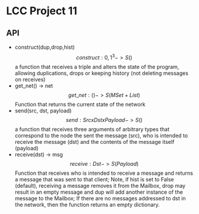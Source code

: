 # LCC Project 11

## API

 - construct(dup,drop,hist)
    $$ construct: {0,1}^3 -> S()$$
    a function that receives a triple and alters the state of the program,
    allowing duplications, drops or keeping history (not deleting messages on receives)
 - get\_net() -> net
    $$get\_net: () -> S(MSet + List)$$
    Function that returns the current state of the network
 - send(src, dst, payload)
    $$send: Src x Dst x Payload -> S()$$
    a function that receives three arguments of arbitrary types that correspond to the
    node the sent the message (src), who is intended to receive the message (dst)
    and the contents of the message itself (payload)
 - receive(dst) -> msg
    $$receive: Dst -> S(Payload)$$
    Function that receives who is intended to receive a message and returns a message
    that was sent to that client; Note, if hist is set to False (default), receiving a message
    removes it from the Mailbox, drop may result in an empty message and dup will add another
    instance of the message to the Mailbox;
    If there are no messages addressed to dst in the network, then the function returns an empty
    dictionary.



